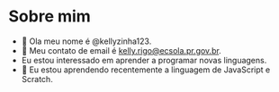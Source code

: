 # Sobre mim
- 👋 Ola meu nome é @kellyzinha123.
-  🌟 Meu contato de email é kelly.rigo@ecsola.pr.gov.br.
-  Eu estou interessado em aprender a programar novas linguagens.
- 💞️  Eu estou aprendendo recentemente a linguagem de JavaScript e Scratch.
